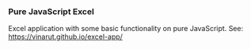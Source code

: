 ### Pure JavaScript Excel

Excel application with some basic functionality on pure JavaScript.
See: https://vinarut.github.io/excel-app/

